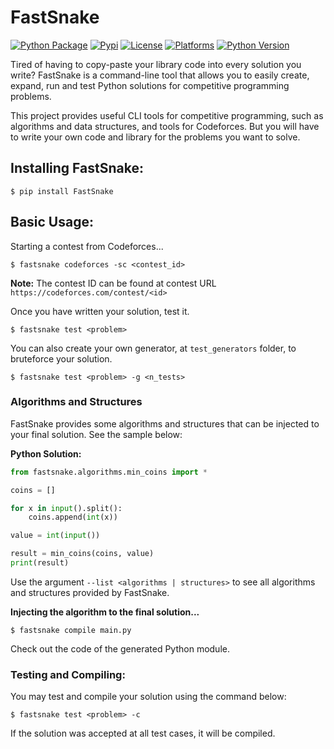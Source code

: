 # FastSnake

[![Python Package](https://github.com/JeanExtreme002/FastSnake/workflows/Python%20Package/badge.svg)](https://github.com/JeanExtreme002/FastSnake/actions)
[![Pypi](https://img.shields.io/pypi/v/FastSnake?logo=pypi)](https://pypi.org/project/FastSnake/)
[![License](https://img.shields.io/pypi/l/FastSnake)](https://github.com/JeanExtreme002/FastSnake)
[![Platforms](https://img.shields.io/badge/platforms-Windows%20%7C%20Linux-8A2BE2)](https://pypi.org/project/FastSnake/)
[![Python Version](https://img.shields.io/badge/python-3.7+-yellow)](https://pypi.org/project/FastSnake/)

Tired of having to copy-paste your library code into every solution you write? FastSnake is a command-line tool that allows you to easily create, expand, run and test Python solutions for competitive programming problems.

This project provides useful CLI tools for competitive programming, such as algorithms and data structures, and tools for Codeforces. But you will have to write your own code and library for the problems you want to solve.

## Installing FastSnake:
```
$ pip install FastSnake
```

## Basic Usage:
Starting a contest from Codeforces...
```
$ fastsnake codeforces -sc <contest_id>
```
**Note:** The contest ID can be found at contest URL `https://codeforces.com/contest/<id>`
<br>

Once you have written your solution, test it.
```
$ fastsnake test <problem>
```

You can also create your own generator, at `test_generators` folder, to bruteforce your solution.
```
$ fastsnake test <problem> -g <n_tests>
```

### Algorithms and Structures

FastSnake provides some algorithms and structures that can be injected to your final solution. See the sample below:

**Python Solution:**
```py
from fastsnake.algorithms.min_coins import *

coins = []

for x in input().split():
    coins.append(int(x))

value = int(input())

result = min_coins(coins, value)
print(result)
```
Use the argument `--list <algorithms | structures>` to see all algorithms and structures provided by FastSnake.

**Injecting the algorithm to the final solution...**
```
$ fastsnake compile main.py
```
Check out the code of the generated Python module.
<br>

### Testing and Compiling:
You may test and compile your solution using the command below:
```
$ fastsnake test <problem> -c
```
If the solution was accepted at all test cases, it will be compiled.

